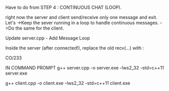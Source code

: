Have to do from STEP 4 : CONTINUOUS CHAT (LOOP).

right now the server and client send/receive only one message and exit. Let's
->Keep the sever running in a loop to handle continuous messages.
->Do the same for the client.

Update server.cpp - Add Message Loop

Inside the server (after connected!), replace the old recv(...) with :

CO/233

IN COMMAND PROMPT
g++ server.cpp -o server.exe -lws2_32 -std=c++11
server.exe

g++ client.cpp -o client.exe -lws2_32 -std=c++11
client.exe
